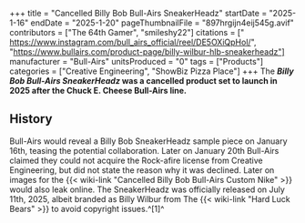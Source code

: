 +++
title = "Cancelled Billy Bob Bull-Airs SneakerHeadz"
startDate = "2025-1-16"
endDate = "2025-1-20"
pageThumbnailFile = "897hrgijn4eij545g.avif"
contributors = ["The 64th Gamer", "smileshy22"]
citations = [" https://www.instagram.com/bull_airs_official/reel/DE5OXiQpHol/", "https://www.bullairs.com/product-page/billy-wilbur-hlb-sneakerheadz"]
manufacturer = "Bull-Airs"
unitsProduced = "0"
tags = ["Products"]
categories = ["Creative Engineering", "ShowBiz Pizza Place"]
+++
The ***Billy Bob Bull-Airs SneakerHeadz* was a cancelled product set to launch in 2025 after the Chuck E. Cheese Bull-Airs line.**

## History

Bull-Airs would reveal a Billy Bob SneakerHeadz sample piece on January 16th, teasing the potential collaboration. Later on January 20th Bull-Airs claimed they could not acquire the Rock-afire license from Creative Engineering, but did not state the reason why it was declined. Later on images for the {{< wiki-link "Cancelled Billy Bob Bull-Airs Custom Nike" >}} would also leak online.
The SneakerHeadz was officially released on July 11th, 2025, albeit branded as Billy Wilbur from The {{< wiki-link "Hard Luck Bears" >}} to avoid copyright issues.^[1]^
